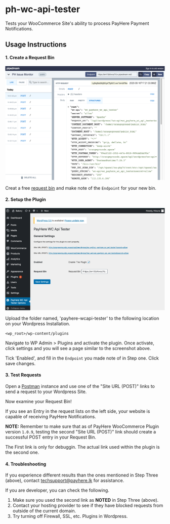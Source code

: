 # ph-wc-api-tester
Tests your WooCommerce Site's ability to process PayHere Payment Notifications.

## Usage Instructions ##

#### 1. Create a Request Bin ###
![Step One](https://github.com/Thisura98/ph-wc-api-tester/blob/master/one_setup_rbin.png?raw=true)

Creat a free [request bin](https://requestbin.com/) and make note of the `Endpoint` for your new bin.

#### 2. Setup the Plugin ####
![Step Two](https://github.com/Thisura98/ph-wc-api-tester/blob/master/two_setup_plugin.png)

Upload the folder named, 'payhere-wcapi-tester' to the following location on your Wordpress Installation.

```
<wp_root>/wp-content/plugins
```

Navigate to WP Admin > Plugins and activate the plugin. Once activate, click settings and you will see a page similar to the screenshot above.

Tick 'Enabled', and fill in the `Endpoint` you made note of in Step one. Click save changes.

#### 3. Test Requests ####

Open a [Postman](https://www.postman.com/) instance and use one of the "Site URL (POST)" links to send a request to your Wordpress Site.

Now examine your Request Bin!

If you see an Entry in the request lists on the left side, your website is capable of receiving PayHere Notifications.

__NOTE:__
Remember to make sure that as of PayHere WooCommerce Plugin version `1.0.9`, testing the second "Site URL (POST)" link should create a successful POST entry in your Request Bin.

The First link is only for debuggin. The actual link used within the plugin is the second one.

#### 4. Troubleshooting ####

If you experience different results than the ones mentioned in Step Three (above), contact [techsupport@payhere.lk](mailto:techsupport@payhere.lk) for assistance.

If you are developer, you can check the following.
1. Make sure you used the second link as __NOTED__ in Step Three (above).
2. Contact your hosting provider to see if they have blocked requests from outside of the current domain.
3. Try turning off Firewall, SSL, etc. Plugins in Wordpress.